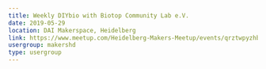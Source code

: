 ```yaml
---
title: Weekly DIYbio with Biotop Community Lab e.V.
date: 2019-05-29
location: DAI Makerspace, Heidelberg
link: https://www.meetup.com/Heidelberg-Makers-Meetup/events/qrztwpyzhbmc/
usergroup: makershd
type: usergroup
---
```

